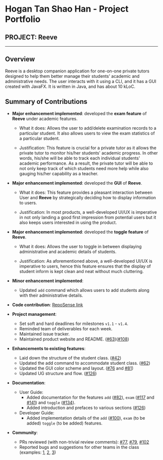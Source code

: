 # Hogan Tan Shao Han - Project Portfolio

## PROJECT: Reeve

---

## Overview

Reeve is a desktop companion application for one-on-one private tutors designed to help them better manage their students' academic and administrative needs.
The user interacts with it using a CLI, and it has a GUI created with JavaFX. It is written in Java, and has about 10 kLoC.

## Summary of Contributions

* **Major enhancement implemented**: developed the **exam feature** of **Reeve** under academic features.
    * What it does: Allows the user to add/delete examination records to a particular student. It also allows users to view the exam statistics of a particular student.

    * Justification: This feature is crucial for a private tutor as it allows the private tutor to monitor his/her students' academic progress.
In other words, his/she will be able to track each individual students' academic performance.
As a result, the private tutor will be able to not only keep track of which students need more help while also gauging his/her capability as a teacher.

* **Major enhancement implemented**: developed the **GUI** of **Reeve**.
    * What it does: This feature provides a pleasant interaction between User and **Reeve** by strategically deciding how to display information to users.

    * Justification: In most products, a well-developed UI/UX is imperative in not only landing a good first impression from potential users but it also keeps users
interested in using the product.

* **Major enhancement implemented**: developed the **toggle feature** of **Reeve**.
    * What it does: Allows the user to toggle in between displaying administrative and academic details of students.

    * Justification: As aforementioned above, a well-developed UI/UX is imperative to users, hence this feature ensures that the
    display of student inform is kept clean and neat without much cluttering.

* **Minor enhancement implemented**:
    * Updated `add` command which allows users to add students along with their administrative details.

* **Code contribution**: [RepoSense link](https://nus-cs2103-ay2021s1.github.io/tp-dashboard/#breakdown=true&search=W15-2&sort=groupTitle&sortWithin=title&since=2020-08-14&timeframe=commit&mergegroup=&groupSelect=groupByRepos&checkedFileTypes=docs~functional-code~test-code~other&tabOpen=true&tabType=authorship&tabAuthor=StopTakingAllTheNames&tabRepo=AY2021S1-CS2103T-W15-2%2Ftp%5Bmaster%5D&authorshipIsMergeGroup=false&authorshipFileTypes=docs~functional-code~test-code~other)

* **Project management**:
    * Set soft and hard deadlines for milestones `v1.1` - `v1.4`.
    * Reminded team of deliverables for each week.
    * Maintained issue tracker.
    * Maintained product website and README. ([\#63](https://github.com/AY2021S1-CS2103T-W15-2/tp/pull/63))([\#108](https://github.com/AY2021S1-CS2103T-W15-2/tp/pull/108))

* **Enhancements to existing features**:
    * Laid down the structure of the student class. ([\#42](https://github.com/AY2021S1-CS2103T-W15-2/tp/pull/42))
    * Updated the add command to accommodate student class. ([\#62](https://github.com/AY2021S1-CS2103T-W15-2/tp/pull/62))
    * Updated the GUI color scheme and layout. ([\#76](https://github.com/AY2021S1-CS2103T-W15-2/tp/pull/76) and [\#81](https://github.com/AY2021S1-CS2103T-W15-2/tp/pull/81))
    * Updated UG structure and flow. ([\#126](https://github.com/AY2021S1-CS2103T-W15-2/tp/pull/126))

* **Documentation**:
    * User Guide:
        * Added documentation for the features `add` ([\#82](https://github.com/AY2021S1-CS2103T-W15-2/tp/pull/82)), `exam` ([\#117](https://github.com/AY2021S1-CS2103T-W15-2/tp/pull/117) and [\#141](https://github.com/AY2021S1-CS2103T-W15-2/tp/pull/141)) and `toggle` ([\#134](https://github.com/AY2021S1-CS2103T-W15-2/tp/pull/134)).
        * Added introduction and prefaces to various sections ([\#126](https://github.com/AY2021S1-CS2103T-W15-2/tp/pull/126))
    * Developer Guide:
        * Added implementation details of the `add` ([\#100](https://github.com/AY2021S1-CS2103T-W15-2/tp/pull/100)), `exam` (to be added) `toggle` (to be added) features.

* **Community**:
    * PRs reviewed (with non-trivial review comments): [\#77](https://github.com/AY2021S1-CS2103T-W15-2/tp/pull/77), [\#79](https://github.com/AY2021S1-CS2103T-W15-2/tp/pull/79), [\#102](https://github.com/AY2021S1-CS2103T-W15-2/tp/pull/102)
    * Reported bugs and suggestions for other teams in the class (examples: [1](https://github.com/hogantan/ped/issues/3), [2](https://github.com/hogantan/ped/issues/4), [3](https://github.com/hogantan/ped/issues/10))
